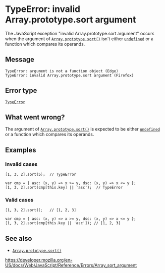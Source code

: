 TypeError: invalid Array.prototype.sort argument
================================================

The JavaScript exception "invalid Array.prototype.sort argument" occurs when the argument of [`Array.prototype.sort()`](../global_objects/array/sort) isn't either [`undefined`](../global_objects/undefined) or a function which compares its operands.

Message
-------

    TypeError: argument is not a function object (Edge)
    TypeError: invalid Array.prototype.sort argument (Firefox)

Error type
----------

[`TypeError`](../global_objects/typeerror)

What went wrong?
----------------

The argument of [`Array.prototype.sort()`](../global_objects/array/sort) is expected to be either [`undefined`](../global_objects/undefined) or a function which compares its operands.

Examples
--------

### Invalid cases

    [1, 3, 2].sort(5);  // TypeError

    var cmp = { asc: (x, y) => x >= y, dsc: (x, y) => x <= y };
    [1, 3, 2].sort(cmp[this.key] || 'asc');  // TypeError

### Valid cases

    [1, 3, 2].sort();   // [1, 2, 3]

    var cmp = { asc: (x, y) => x >= y, dsc: (x, y) => x <= y };
    [1, 3, 2].sort(cmp[this.key || 'asc']); // [1, 2, 3]

See also
--------

-   [`Array.prototype.sort()`](../global_objects/array/sort)

<a href="https://developer.mozilla.org/en-US/docs/Web/JavaScript/Reference/Errors/Array_sort_argument" class="_attribution-link">https://developer.mozilla.org/en-US/docs/Web/JavaScript/Reference/Errors/Array_sort_argument</a>
